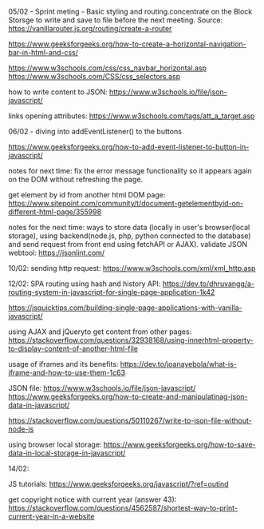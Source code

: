 05/02 - Sprint meting - Basic styling and routing.concentrate on the Block Storsge to write and save to file before the next meeting.
Source: https://vanillarouter.js.org/routing/create-a-router

https://www.geeksforgeeks.org/how-to-create-a-horizontal-navigation-bar-in-html-and-css/

https://www.w3schools.com/css/css_navbar_horizontal.asp
https://www.w3schools.com/CSS/css_selectors.asp

how to write content to JSON: https://www.w3schools.io/file/json-javascript/

links opening attributes: https://www.w3schools.com/tags/att_a_target.asp


06/02 - diving into addEventListener() to the buttons

https://www.geeksforgeeks.org/how-to-add-event-listener-to-button-in-javascript/

notes for next time: fix the error message functionality so it appears again on the DOM without refreshing the page.

get element by id from another html DOM page: https://www.sitepoint.com/community/t/document-getelementbyid-on-different-html-page/355998

notes for the next time: ways to store data (locally in user's browser(local storage), using backend(node.js, php, python connected to the database) and send request from front end using fetchAPI or AJAX).
validate JSON webtool: https://jsonlint.com/


10/02: sending http request: https://www.w3schools.com/xml/xml_http.asp

12/02: SPA routing using hash and history API: https://dev.to/dhruvangg/a-routing-system-in-javascript-for-single-page-application-1k42

https://jsquicktips.com/building-single-page-applications-with-vanilla-javascript/

using AJAX and jQueryto get content from other pages: https://stackoverflow.com/questions/32938168/using-innerhtml-property-to-display-content-of-another-html-file

usage of iframes and its benefits: https://dev.to/joanayebola/what-is-iframe-and-how-to-use-them-1c63

JSON file: https://www.w3schools.io/file/json-javascript/
https://www.geeksforgeeks.org/how-to-create-and-manipulatinag-json-data-in-javascript/

https://stackoverflow.com/questions/50110267/write-to-json-file-without-node-js

using browser local storage: https://www.geeksforgeeks.org/how-to-save-data-in-local-storage-in-javascript/

14/02: 

JS tutorials: https://www.geeksforgeeks.org/javascript/?ref=outind

get copyright notice with current year (answer 43): https://stackoverflow.com/questions/4562587/shortest-way-to-print-current-year-in-a-website




